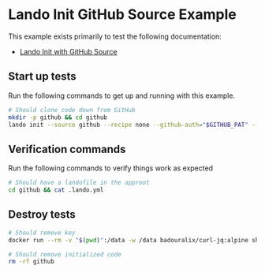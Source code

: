 Lando Init GitHub Source Example
================================

This example exists primarily to test the following documentation:

* [Lando Init with GitHub Source](https://docs.lando.dev/cli/init.html#github)

Start up tests
--------------

Run the following commands to get up and running with this example.

```bash
# Should clone code down from GitHub
mkdir -p github && cd github
lando init --source github --recipe none --github-auth="$GITHUB_PAT" --github-repo="git@github.com:lando/lando.git" --github-key-name="$GITHUB_KEY_NAME" --yes
```

Verification commands
---------------------

Run the following commands to verify things work as expected

```bash
# Should have a landofile in the approot
cd github && cat .lando.yml
```

Destroy tests
-------------

```bash
# Should remove key
docker run --rm -v "$(pwd)":/data -w /data badouralix/curl-jq:alpine sh -c "/data/remove-key.sh $GITHUB_PAT $GITHUB_KEY_NAME"

# Should remove initialized code
rm -rf github
```
